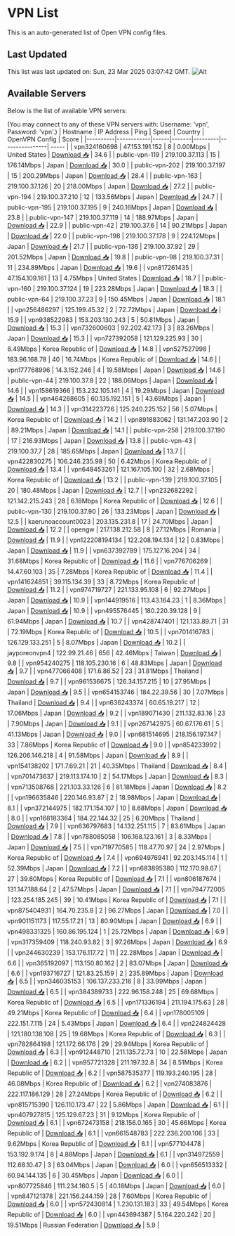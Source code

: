 # VPN List

This is an auto-generated list of Open VPN config files.

## Last Updated

This list was last updated on: Sun, 23 Mar 2025 03:07:42 GMT.
![Alt](https://repobeats.axiom.co/api/embed/186b98318ef1479477931607c1ad7d823f12451f.svg "Repobeats analytics image")

## Available Servers

Below is the list of available VPN servers:

(You may connect to any of these VPN servers with: Username: 'vpn', Password: 'vpn'.)
| Hostname | IP Address | Ping | Speed | Country | OpenVPN Config | Score |
|----------|------------|------|-------|---------|----------------| ----- |
| vpn324160698 | 47.153.191.152 | 8 | 0.00Mbps | United States | [Download 📥](./configs/server_0_US.ovpn) | 34.6 |
| public-vpn-119 | 219.100.37.113 | 15 | 176.14Mbps | Japan | [Download 📥](./configs/server_1_JP.ovpn) | 30.0 |
| public-vpn-202 | 219.100.37.197 | 15 | 200.29Mbps | Japan | [Download 📥](./configs/server_2_JP.ovpn) | 28.4 |
| public-vpn-163 | 219.100.37.126 | 20 | 218.00Mbps | Japan | [Download 📥](./configs/server_3_JP.ovpn) | 27.2 |
| public-vpn-194 | 219.100.37.210 | 12 | 133.56Mbps | Japan | [Download 📥](./configs/server_4_JP.ovpn) | 24.7 |
| public-vpn-195 | 219.100.37.195 | 9 | 240.16Mbps | Japan | [Download 📥](./configs/server_5_JP.ovpn) | 23.8 |
| public-vpn-147 | 219.100.37.119 | 14 | 188.97Mbps | Japan | [Download 📥](./configs/server_6_JP.ovpn) | 22.9 |
| public-vpn-42 | 219.100.37.6 | 14 | 90.21Mbps | Japan | [Download 📥](./configs/server_7_JP.ovpn) | 22.0 |
| public-vpn-198 | 219.100.37.178 | 9 | 224.12Mbps | Japan | [Download 📥](./configs/server_8_JP.ovpn) | 21.7 |
| public-vpn-136 | 219.100.37.92 | 29 | 201.52Mbps | Japan | [Download 📥](./configs/server_9_JP.ovpn) | 19.8 |
| public-vpn-98 | 219.100.37.31 | 11 | 234.89Mbps | Japan | [Download 📥](./configs/server_10_JP.ovpn) | 19.6 |
| vpn817261435 | 47.154.109.161 | 13 | 4.75Mbps | United States | [Download 📥](./configs/server_11_US.ovpn) | 18.7 |
| public-vpn-160 | 219.100.37.124 | 19 | 223.28Mbps | Japan | [Download 📥](./configs/server_12_JP.ovpn) | 18.3 |
| public-vpn-64 | 219.100.37.23 | 9 | 150.45Mbps | Japan | [Download 📥](./configs/server_13_JP.ovpn) | 18.1 |
| vpn256486297 | 125.199.45.32 | 2 | 72.72Mbps | Japan | [Download 📥](./configs/server_14_JP.ovpn) | 15.9 |
| vpn938522983 | 153.203.130.243 | 5 | 50.81Mbps | Japan | [Download 📥](./configs/server_15_JP.ovpn) | 15.3 |
| vpn732600603 | 92.202.42.173 | 3 | 83.26Mbps | Japan | [Download 📥](./configs/server_16_JP.ovpn) | 15.3 |
| vpn727392058 | 121.129.225.93 | 30 | 8.49Mbps | Korea Republic of | [Download 📥](./configs/server_17_KR.ovpn) | 14.8 |
| vpn527527998 | 183.96.168.78 | 40 | 16.74Mbps | Korea Republic of | [Download 📥](./configs/server_18_KR.ovpn) | 14.6 |
| vpn177768996 | 14.3.152.246 | 4 | 19.58Mbps | Japan | [Download 📥](./configs/server_19_JP.ovpn) | 14.6 |
| public-vpn-44 | 219.100.37.8 | 22 | 188.06Mbps | Japan | [Download 📥](./configs/server_20_JP.ovpn) | 14.6 |
| vpn158619366 | 153.232.105.141 | 4 | 19.29Mbps | Japan | [Download 📥](./configs/server_21_JP.ovpn) | 14.5 |
| vpn464268605 | 60.135.192.151 | 5 | 43.69Mbps | Japan | [Download 📥](./configs/server_22_JP.ovpn) | 14.3 |
| vpn314223726 | 125.240.225.152 | 56 | 5.07Mbps | Korea Republic of | [Download 📥](./configs/server_23_KR.ovpn) | 14.2 |
| vpn891883062 | 131.147.203.90 | 2 | 89.21Mbps | Japan | [Download 📥](./configs/server_24_JP.ovpn) | 14.1 |
| public-vpn-258 | 219.100.37.190 | 17 | 216.93Mbps | Japan | [Download 📥](./configs/server_25_JP.ovpn) | 13.8 |
| public-vpn-43 | 219.100.37.7 | 28 | 185.65Mbps | Japan | [Download 📥](./configs/server_26_JP.ovpn) | 13.7 |
| vpn422830275 | 106.246.235.98 | 50 | 6.42Mbps | Korea Republic of | [Download 📥](./configs/server_27_KR.ovpn) | 13.4 |
| vpn648453261 | 121.167.105.100 | 32 | 2.68Mbps | Korea Republic of | [Download 📥](./configs/server_28_KR.ovpn) | 13.2 |
| public-vpn-139 | 219.100.37.105 | 20 | 180.48Mbps | Japan | [Download 📥](./configs/server_29_JP.ovpn) | 12.7 |
| vpn232682292 | 121.142.215.243 | 28 | 6.18Mbps | Korea Republic of | [Download 📥](./configs/server_30_KR.ovpn) | 12.6 |
| public-vpn-130 | 219.100.37.90 | 26 | 133.23Mbps | Japan | [Download 📥](./configs/server_31_JP.ovpn) | 12.5 |
| kaerunoaccount0023 | 203.135.231.8 | 17 | 24.70Mbps | Japan | [Download 📥](./configs/server_32_JP.ovpn) | 12.2 |
| opengw | 217.138.212.58 | 8 | 27.12Mbps | Romania | [Download 📥](./configs/server_33_RO.ovpn) | 11.9 |
| vpn122208194134 | 122.208.194.134 | 12 | 0.83Mbps | Japan | [Download 📥](./configs/server_34_JP.ovpn) | 11.9 |
| vpn637392789 | 175.127.16.204 | 34 | 31.68Mbps | Korea Republic of | [Download 📥](./configs/server_35_KR.ovpn) | 11.6 |
| vpn776706269 | 14.47.60.103 | 35 | 7.28Mbps | Korea Republic of | [Download 📥](./configs/server_36_KR.ovpn) | 11.4 |
| vpn141624851 | 39.115.134.39 | 33 | 8.72Mbps | Korea Republic of | [Download 📥](./configs/server_37_KR.ovpn) | 11.2 |
| vpn974719727 | 221.133.95.108 | 6 | 92.27Mbps | Japan | [Download 📥](./configs/server_38_JP.ovpn) | 10.9 |
| vpn144919516 | 113.43.164.23 | 1 | 8.36Mbps | Japan | [Download 📥](./configs/server_39_JP.ovpn) | 10.9 |
| vpn495576445 | 180.220.39.128 | 9 | 61.94Mbps | Japan | [Download 📥](./configs/server_40_JP.ovpn) | 10.7 |
| vpn428747401 | 121.133.89.71 | 31 | 72.19Mbps | Korea Republic of | [Download 📥](./configs/server_41_KR.ovpn) | 10.5 |
| vpn701416783 | 126.129.133.251 | 5 | 8.07Mbps | Japan | [Download 📥](./configs/server_42_JP.ovpn) | 10.2 |
| jayporeonvpn4 | 122.99.21.46 | 656 | 42.46Mbps | Taiwan | [Download 📥](./configs/server_43_TW.ovpn) | 9.8 |
| vpn954240275 | 118.105.230.16 | 6 | 48.83Mbps | Japan | [Download 📥](./configs/server_44_JP.ovpn) | 9.7 |
| vpn477066408 | 171.6.86.52 | 23 | 31.81Mbps | Thailand | [Download 📥](./configs/server_45_TH.ovpn) | 9.7 |
| vpn961536675 | 126.34.157.215 | 10 | 27.95Mbps | Japan | [Download 📥](./configs/server_46_JP.ovpn) | 9.5 |
| vpn654153746 | 184.22.39.56 | 30 | 7.07Mbps | Thailand | [Download 📥](./configs/server_47_TH.ovpn) | 9.4 |
| vpn636243374 | 60.65.19.217 | 12 | 17.06Mbps | Japan | [Download 📥](./configs/server_48_JP.ovpn) | 9.2 |
| vpn189071430 | 211.132.83.16 | 23 | 7.90Mbps | Japan | [Download 📥](./configs/server_49_JP.ovpn) | 9.1 |
| vpn267142975 | 60.67.176.61 | 5 | 41.13Mbps | Japan | [Download 📥](./configs/server_50_JP.ovpn) | 9.0 |
| vpn681514695 | 218.156.197.147 | 33 | 7.86Mbps | Korea Republic of | [Download 📥](./configs/server_51_KR.ovpn) | 9.0 |
| vpn854233992 | 126.206.146.218 | 4 | 91.58Mbps | Japan | [Download 📥](./configs/server_52_JP.ovpn) | 8.9 |
| vpn154138202 | 171.7.69.21 | 21 | 40.35Mbps | Thailand | [Download 📥](./configs/server_53_TH.ovpn) | 8.4 |
| vpn701473637 | 219.113.174.10 | 2 | 54.17Mbps | Japan | [Download 📥](./configs/server_54_JP.ovpn) | 8.3 |
| vpn713508768 | 221.103.33.126 | 6 | 81.18Mbps | Japan | [Download 📥](./configs/server_55_JP.ovpn) | 8.2 |
| vpn196635846 | 220.146.93.87 | 2 | 18.98Mbps | Japan | [Download 📥](./configs/server_56_JP.ovpn) | 8.1 |
| vpn372144975 | 182.171.154.107 | 10 | 8.68Mbps | Japan | [Download 📥](./configs/server_57_JP.ovpn) | 8.0 |
| vpn168183364 | 184.22.144.32 | 25 | 6.20Mbps | Thailand | [Download 📥](./configs/server_58_TH.ovpn) | 7.9 |
| vpn636797683 | 14.132.251.115 | 7 | 83.61Mbps | Japan | [Download 📥](./configs/server_59_JP.ovpn) | 7.8 |
| vpn788085058 | 106.168.123.161 | 3 | 8.33Mbps | Japan | [Download 📥](./configs/server_60_JP.ovpn) | 7.5 |
| vpn719770585 | 118.47.70.97 | 24 | 2.97Mbps | Korea Republic of | [Download 📥](./configs/server_61_KR.ovpn) | 7.4 |
| vpn694976941 | 92.203.145.114 | 1 | 52.39Mbps | Japan | [Download 📥](./configs/server_62_JP.ovpn) | 7.2 |
| vpn683895380 | 112.170.98.67 | 27 | 39.60Mbps | Korea Republic of | [Download 📥](./configs/server_63_KR.ovpn) | 7.1 |
| vpn806187674 | 131.147.188.64 | 2 | 47.57Mbps | Japan | [Download 📥](./configs/server_64_JP.ovpn) | 7.1 |
| vpn794772005 | 123.254.185.245 | 39 | 10.41Mbps | Korea Republic of | [Download 📥](./configs/server_65_KR.ovpn) | 7.1 |
| vpn875404931 | 164.70.235.8 | 2 | 96.27Mbps | Japan | [Download 📥](./configs/server_66_JP.ovpn) | 7.0 |
| vpn901151173 | 117.55.17.21 | 13 | 80.90Mbps | Japan | [Download 📥](./configs/server_67_JP.ovpn) | 6.9 |
| vpn498331325 | 160.86.195.124 | 1 | 25.72Mbps | Japan | [Download 📥](./configs/server_68_JP.ovpn) | 6.9 |
| vpn317359409 | 118.240.93.82 | 3 | 97.26Mbps | Japan | [Download 📥](./configs/server_69_JP.ovpn) | 6.9 |
| vpn244630239 | 153.176.117.72 | 11 | 22.28Mbps | Japan | [Download 📥](./configs/server_70_JP.ovpn) | 6.6 |
| vpn365192097 | 113.150.80.162 | 2 | 83.07Mbps | Japan | [Download 📥](./configs/server_71_JP.ovpn) | 6.6 |
| vpn193716727 | 121.83.25.159 | 2 | 235.89Mbps | Japan | [Download 📥](./configs/server_72_JP.ovpn) | 6.5 |
| vpn346035153 | 106.137.233.216 | 8 | 33.99Mbps | Japan | [Download 📥](./configs/server_73_JP.ovpn) | 6.5 |
| vpn384389733 | 222.96.158.248 | 25 | 69.68Mbps | Korea Republic of | [Download 📥](./configs/server_74_KR.ovpn) | 6.5 |
| vpn171336194 | 211.194.175.63 | 28 | 49.21Mbps | Korea Republic of | [Download 📥](./configs/server_75_KR.ovpn) | 6.4 |
| vpn178005109 | 222.151.7.115 | 24 | 5.43Mbps | Japan | [Download 📥](./configs/server_76_JP.ovpn) | 6.4 |
| vpn224824428 | 121.180.138.108 | 25 | 19.68Mbps | Korea Republic of | [Download 📥](./configs/server_77_KR.ovpn) | 6.3 |
| vpn782864198 | 121.172.66.176 | 29 | 29.94Mbps | Korea Republic of | [Download 📥](./configs/server_78_KR.ovpn) | 6.3 |
| vpn912448710 | 211.135.72.73 | 10 | 22.58Mbps | Japan | [Download 📥](./configs/server_79_JP.ovpn) | 6.2 |
| vpn957721328 | 211.197.32.8 | 34 | 8.51Mbps | Korea Republic of | [Download 📥](./configs/server_80_KR.ovpn) | 6.2 |
| vpn587535377 | 119.193.240.195 | 28 | 46.08Mbps | Korea Republic of | [Download 📥](./configs/server_81_KR.ovpn) | 6.2 |
| vpn274083876 | 222.117.186.129 | 28 | 27.24Mbps | Korea Republic of | [Download 📥](./configs/server_82_KR.ovpn) | 6.2 |
| vpn815715390 | 126.110.173.47 | 22 | 5.86Mbps | Japan | [Download 📥](./configs/server_83_JP.ovpn) | 6.1 |
| vpn407927815 | 125.129.67.23 | 31 | 9.12Mbps | Korea Republic of | [Download 📥](./configs/server_84_KR.ovpn) | 6.1 |
| vpn672473158 | 218.156.0.165 | 30 | 45.66Mbps | Korea Republic of | [Download 📥](./configs/server_85_KR.ovpn) | 6.1 |
| vpn661548783 | 222.236.200.106 | 33 | 9.62Mbps | Korea Republic of | [Download 📥](./configs/server_86_KR.ovpn) | 6.1 |
| vpn577104478 | 153.192.9.174 | 8 | 4.88Mbps | Japan | [Download 📥](./configs/server_87_JP.ovpn) | 6.1 |
| vpn314972559 | 112.68.10.47 | 3 | 63.04Mbps | Japan | [Download 📥](./configs/server_88_JP.ovpn) | 6.0 |
| vpn656513332 | 60.94.144.135 | 6 | 30.45Mbps | Japan | [Download 📥](./configs/server_89_JP.ovpn) | 6.0 |
| vpn807725846 | 111.234.160.5 | 5 | 40.18Mbps | Japan | [Download 📥](./configs/server_90_JP.ovpn) | 6.0 |
| vpn847121378 | 221.156.244.159 | 28 | 7.60Mbps | Korea Republic of | [Download 📥](./configs/server_91_KR.ovpn) | 6.0 |
| vpn572430814 | 1.230.131.183 | 33 | 49.54Mbps | Korea Republic of | [Download 📥](./configs/server_92_KR.ovpn) | 6.0 |
| vpn443694387 | 5.164.220.242 | 20 | 19.51Mbps | Russian Federation | [Download 📥](./configs/server_93_RU.ovpn) | 5.9 |
